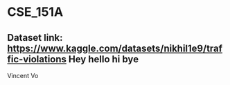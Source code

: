 # CSE_151A
## Dataset link: https://www.kaggle.com/datasets/nikhil1e9/traffic-violations Hey hello hi bye
Vincent Vo
